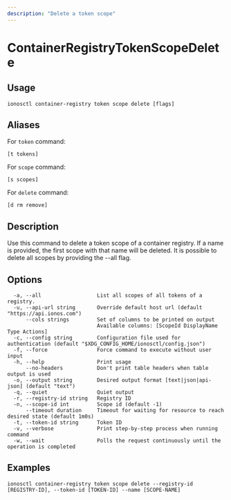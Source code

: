 ```yaml
---
description: "Delete a token scope"
---
```


# ContainerRegistryTokenScopeDelete

## Usage

```text
ionosctl container-registry token scope delete [flags]
```

## Aliases

For `token` command:

```text
[t tokens]
```

For `scope` command:

```text
[s scopes]
```

For `delete` command:

```text
[d rm remove]
```

## Description

Use this command to delete a token scope of a container registry. If a name is provided, the first scope with that name will be deleted. It is possible to delete all scopes by providing the --all flag.

## Options

```text
  -a, --all                  List all scopes of all tokens of a registry.
  -u, --api-url string       Override default host url (default "https://api.ionos.com")
      --cols strings         Set of columns to be printed on output 
                             Available columns: [ScopeId DisplayName Type Actions]
  -c, --config string        Configuration file used for authentication (default "$XDG_CONFIG_HOME/ionosctl/config.json")
  -f, --force                Force command to execute without user input
  -h, --help                 Print usage
      --no-headers           Don't print table headers when table output is used
  -o, --output string        Desired output format [text|json|api-json] (default "text")
  -q, --quiet                Quiet output
  -r, --registry-id string   Registry ID
  -n, --scope-id int         Scope id (default -1)
      --timeout duration     Timeout for waiting for resource to reach desired state (default 1m0s)
  -t, --token-id string      Token ID
  -v, --verbose              Print step-by-step process when running command
  -w, --wait                 Polls the request continuously until the operation is completed
```

## Examples

```text
ionosctl container-registry token scope delete --registry-id [REGISTRY-ID], --token-id [TOKEN-ID] --name [SCOPE-NAME]
```

